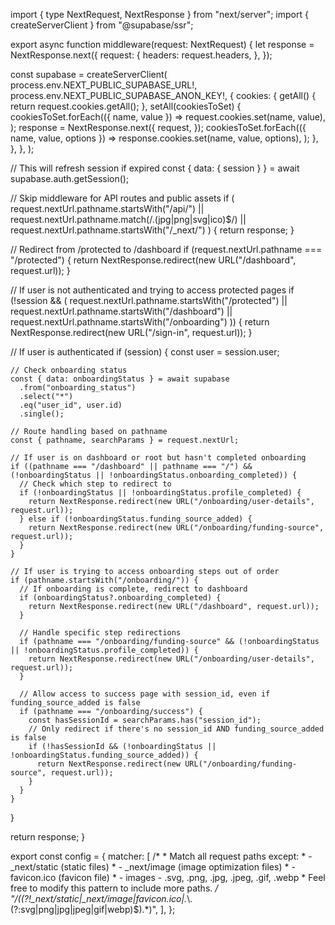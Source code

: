 import { type NextRequest, NextResponse } from "next/server";
import { createServerClient } from "@supabase/ssr";

export async function middleware(request: NextRequest) {
  let response = NextResponse.next({
    request: {
      headers: request.headers,
    },
  });

  const supabase = createServerClient(
    process.env.NEXT_PUBLIC_SUPABASE_URL!,
    process.env.NEXT_PUBLIC_SUPABASE_ANON_KEY!,
    {
      cookies: {
        getAll() {
          return request.cookies.getAll();
        },
        setAll(cookiesToSet) {
          cookiesToSet.forEach(({ name, value }) =>
            request.cookies.set(name, value),
          );
          response = NextResponse.next({
            request,
          });
          cookiesToSet.forEach(({ name, value, options }) =>
            response.cookies.set(name, value, options),
          );
        },
      },
    },
  );

  // This will refresh session if expired
  const { data: { session } } = await supabase.auth.getSession();

  // Skip middleware for API routes and public assets
  if (
    request.nextUrl.pathname.startsWith("/api/") ||
    request.nextUrl.pathname.match(/\.(jpg|png|svg|ico)$/) ||
    request.nextUrl.pathname.startsWith("/_next/")
  ) {
    return response;
  }

  // Redirect from /protected to /dashboard
  if (request.nextUrl.pathname === "/protected") {
    return NextResponse.redirect(new URL("/dashboard", request.url));
  }

  // If user is not authenticated and trying to access protected pages
  if (!session && (
    request.nextUrl.pathname.startsWith("/protected") ||
    request.nextUrl.pathname.startsWith("/dashboard") ||
    request.nextUrl.pathname.startsWith("/onboarding")
  )) {
    return NextResponse.redirect(new URL("/sign-in", request.url));
  }

  // If user is authenticated
  if (session) {
    const user = session.user;

    // Check onboarding status
    const { data: onboardingStatus } = await supabase
      .from("onboarding_status")
      .select("*")
      .eq("user_id", user.id)
      .single();

    // Route handling based on pathname
    const { pathname, searchParams } = request.nextUrl;

    // If user is on dashboard or root but hasn't completed onboarding
    if ((pathname === "/dashboard" || pathname === "/") && (!onboardingStatus || !onboardingStatus.onboarding_completed)) {
      // Check which step to redirect to
      if (!onboardingStatus || !onboardingStatus.profile_completed) {
        return NextResponse.redirect(new URL("/onboarding/user-details", request.url));
      } else if (!onboardingStatus.funding_source_added) {
        return NextResponse.redirect(new URL("/onboarding/funding-source", request.url));
      }
    }

    // If user is trying to access onboarding steps out of order
    if (pathname.startsWith("/onboarding/")) {
      // If onboarding is complete, redirect to dashboard
      if (onboardingStatus?.onboarding_completed) {
        return NextResponse.redirect(new URL("/dashboard", request.url));
      }

      // Handle specific step redirections
      if (pathname === "/onboarding/funding-source" && (!onboardingStatus || !onboardingStatus.profile_completed)) {
        return NextResponse.redirect(new URL("/onboarding/user-details", request.url));
      }

      // Allow access to success page with session_id, even if funding_source_added is false
      if (pathname === "/onboarding/success") {
        const hasSessionId = searchParams.has("session_id");
        // Only redirect if there's no session_id AND funding_source_added is false
        if (!hasSessionId && (!onboardingStatus || !onboardingStatus.funding_source_added)) {
          return NextResponse.redirect(new URL("/onboarding/funding-source", request.url));
        }
      }
    }
  }

  return response;
}

export const config = {
  matcher: [
    /*
     * Match all request paths except:
     * - _next/static (static files)
     * - _next/image (image optimization files)
     * - favicon.ico (favicon file)
     * - images - .svg, .png, .jpg, .jpeg, .gif, .webp
     * Feel free to modify this pattern to include more paths.
     */
    "/((?!_next/static|_next/image|favicon.ico|.*\\.(?:svg|png|jpg|jpeg|gif|webp)$).*)",
  ],
};